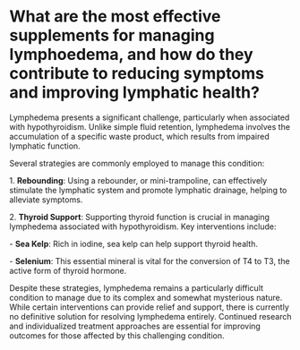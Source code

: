 # What are the most effective supplements for managing lymphoedema, and how do they contribute to reducing symptoms and improving lymphatic health?

Lymphedema presents a significant challenge, particularly when associated with hypothyroidism. Unlike simple fluid retention, lymphedema involves the accumulation of a specific waste product, which results from impaired lymphatic function.

Several strategies are commonly employed to manage this condition:

1\. **Rebounding**: Using a rebounder, or mini-trampoline, can effectively stimulate the lymphatic system and promote lymphatic drainage, helping to alleviate symptoms.

2\. **Thyroid Support**: Supporting thyroid function is crucial in managing lymphedema associated with hypothyroidism. Key interventions include:

\- **Sea Kelp**: Rich in iodine, sea kelp can help support thyroid health.

\- **Selenium**: This essential mineral is vital for the conversion of T4 to T3, the active form of thyroid hormone.

Despite these strategies, lymphedema remains a particularly difficult condition to manage due to its complex and somewhat mysterious nature. While certain interventions can provide relief and support, there is currently no definitive solution for resolving lymphedema entirely. Continued research and individualized treatment approaches are essential for improving outcomes for those affected by this challenging condition.